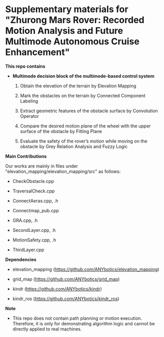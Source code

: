 # Supplementary materials for "Zhurong Mars Rover: Recorded Motion Analysis and Future Multimode Autonomous Cruise Enhancement"

**This repo contains**

- __Multimode decision block of the multimode-based control system__

    1. Obtain the elevation of the terrain by Elevation Mapping

    2. Mark the obstacles on the terrain by Connected Component Labeling 

    3. Extract geometric features of the obstacle surface by Convolution Operator

    4. Compare the desired motion plane of the wheel with the upper surface of the obstacle by Fitting Plane

    5. Evaluate the safety of the rover’s motion while moving on the obstacle by Grey Relation Analysis and Fuzzy Logic

**Main Contributions**

Our works are mainly in files under "elevation_mapping/elevation_mapping/src" as follows:

- CheckObstacle.cpp

- TraversalCheck.cpp

- ConnectAeras.cpp, .h

- Connectmap_pub.cpp
  
- GRA.cpp, .h
  
- SecondLayer.cpp, .h

- MotionSafety.cpp, .h
  
- ThirdLayer.cpp

**Dependencies**

- elevation_mapping (https://github.com/ANYbotics/elevation_mapping)

- grid_map (https://github.com/ANYbotics/grid_map)

- kindr (https://github.com/ANYbotics/kindr)

- kindr_ros (https://github.com/ANYbotics/kindr_ros)

**Note**

- This repo does not contain path planning or motion execution. Therefore, it is only for demonstrating algorithm logic and cannot be directly applied to real machines.
